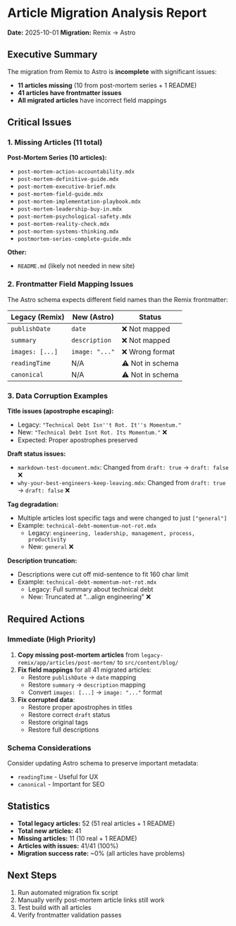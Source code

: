 # Article Migration Analysis Report

**Date:** 2025-10-01
**Migration:** Remix → Astro

## Executive Summary

The migration from Remix to Astro is **incomplete** with significant issues:

- **11 articles missing** (10 from post-mortem series + 1 README)
- **41 articles have frontmatter issues**
- **All migrated articles** have incorrect field mappings

## Critical Issues

### 1. Missing Articles (11 total)

**Post-Mortem Series (10 articles):**
- `post-mortem-action-accountability.mdx`
- `post-mortem-definitive-guide.mdx`
- `post-mortem-executive-brief.mdx`
- `post-mortem-field-guide.mdx`
- `post-mortem-implementation-playbook.mdx`
- `post-mortem-leadership-buy-in.mdx`
- `post-mortem-psychological-safety.mdx`
- `post-mortem-reality-check.mdx`
- `post-mortem-systems-thinking.mdx`
- `postmortem-series-complete-guide.mdx`

**Other:**
- `README.md` (likely not needed in new site)

### 2. Frontmatter Field Mapping Issues

The Astro schema expects different field names than the Remix frontmatter:

| Legacy (Remix) | New (Astro) | Status |
|----------------|-------------|--------|
| `publishDate` | `date` | ❌ Not mapped |
| `summary` | `description` | ❌ Not mapped |
| `images: [...]` | `image: "..."` | ❌ Wrong format |
| `readingTime` | N/A | ⚠️ Not in schema |
| `canonical` | N/A | ⚠️ Not in schema |

### 3. Data Corruption Examples

**Title issues (apostrophe escaping):**
- Legacy: `"Technical Debt Isn''t Rot. It''s Momentum."`
- New: `"Technical Debt Isnt Rot. Its Momentum."` ❌
- Expected: Proper apostrophes preserved

**Draft status issues:**
- `markdown-test-document.mdx`: Changed from `draft: true` → `draft: false` ❌
- `why-your-best-engineers-keep-leaving.mdx`: Changed from `draft: true` → `draft: false` ❌

**Tag degradation:**
- Multiple articles lost specific tags and were changed to just `["general"]`
- Example: `technical-debt-momentum-not-rot.mdx`
  - Legacy: `engineering, leadership, management, process, productivity`
  - New: `general` ❌

**Description truncation:**
- Descriptions were cut off mid-sentence to fit 160 char limit
- Example: `technical-debt-momentum-not-rot.mdx`
  - Legacy: Full summary about technical debt
  - New: Truncated at "...align engineering" ❌

## Required Actions

### Immediate (High Priority)

1. **Copy missing post-mortem articles** from `legacy-remix/app/articles/post-mortem/` to `src/content/blog/`
2. **Fix field mappings** for all 41 migrated articles:
   - Restore `publishDate` → `date` mapping
   - Restore `summary` → `description` mapping
   - Convert `images: [...]` → `image: "..."` format
3. **Fix corrupted data**:
   - Restore proper apostrophes in titles
   - Restore correct `draft` status
   - Restore original tags
   - Restore full descriptions

### Schema Considerations

Consider updating Astro schema to preserve important metadata:
- `readingTime` - Useful for UX
- `canonical` - Important for SEO

## Statistics

- **Total legacy articles:** 52 (51 real articles + 1 README)
- **Total new articles:** 41
- **Missing articles:** 11 (10 real + 1 README)
- **Articles with issues:** 41/41 (100%)
- **Migration success rate:** ~0% (all articles have problems)

## Next Steps

1. Run automated migration fix script
2. Manually verify post-mortem article links still work
3. Test build with all articles
4. Verify frontmatter validation passes
